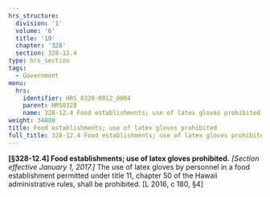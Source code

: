 ```yaml
---
hrs_structure:
  division: '1'
  volume: '6'
  title: '19'
  chapter: '328'
  section: 328-12.4
type: hrs_section
tags:
  - Government
menu:
  hrs:
    identifier: HRS_0328-0012_0004
    parent: HRS0328
    name: 328-12.4 Food establishments; use of latex gloves prohibited
weight: 34080
title: Food establishments; use of latex gloves prohibited
full_title: 328-12.4 Food establishments; use of latex gloves prohibited
---
```

**[§328-12.4] Food establishments; use of latex gloves prohibited.** _[Section effective January 1, 2017.]_ The use of latex gloves by personnel in a food establishment permitted under title 11, chapter 50 of the Hawaii administrative rules, shall be prohibited. [L 2016, c 180, §4]